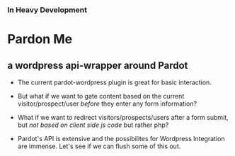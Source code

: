 ### In Heavy Development ###

# Pardon Me
## a wordpress api-wrapper around Pardot

- The current pardot-wordpress plugin is great for basic interaction.
- But what if we want to gate content based on the current visitor/prospect/user _before_ they enter any form information?
- What if we want to redirect visitors/prospects/users after a form submit, but _not based on client side js code_ but rather php?

- Pardot's API is extensive and the possibilites for Wordpress Integration are immense.  Let's see if we can flush some of this out.


